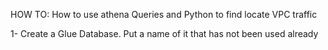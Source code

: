 HOW TO: How to use athena Queries and Python to find locate VPC traffic

1- Create a Glue Database. Put a name of it that has not been used already 

